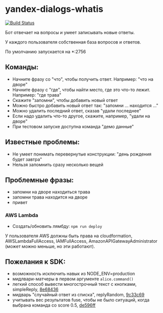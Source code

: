 # yandex-dialogs-whatis

[![Build Status](https://travis-ci.org/popstas/yandex-dialogs-whatis.svg?branch=master)](https://travis-ci.org/popstas/yandex-dialogs-whatis)

Бот отвечает на вопросы и умеет записывать новые ответы.

У каждого пользователя собственная база вопросов и ответов.

По умолчанию запускается на *:2756

## Команды:
- Начните фразу со "что", чтобы получить ответ. Например: "что на дворе"
- Начните фразу с "где", чтобы найти место, где это что-то лежит. Например: "где трава"
- Скажите "запомни", чтобы добавить новый ответ
- Можно быстро добавить новый ответ так: "запомни ... находится ..."
- Можно удалить последний ответ, сказав "удали последнее"
- Если надо удалить что-то другое, скажите, например, "удали на дворе"
- При тестовом запуске доступна команда "демо данные"

## Известные проблемы:
- Не умеет понимать перевернутые конструкции: "день рождения будет завтра"
- Нельзя запомнить сразу несколько вещей

## Проблемные фразы:
- запомни на дворе находиться трава
- запомни трава находится на дворе
- привет

### AWS Lambda
- Создать/обновить лямбду: `npm run deploy`

У пользователя AWS должны быть права на cloudformation, AWSLambdaFullAccess, IAMFullAccess, AmazonAPIGatewayAdministrator (может можно меньше, но эти работают).

## Пожелания к SDK:
- возможность исключить навык из NODE_ENV=production
- мидлвари-матчеры в первом аргументе `alice.command()`
- легкий способ вывести многострочный текст с кнопками, simpleReply, [8e68436](https://github.com/popstas/yandex-dialogs-whatis/commit/8e6843652a7ea8cccb2d0a1fb62ed833103e5665)
- мидварь "случайный ответ из списка", replyRandom, [9c33c69](https://github.com/popstas/yandex-dialogs-whatis/commit/9c33c692bc02c6f6f20b61f10e03d195cb00f54a)
- учитывать вес результатов fuse, чтобы не было ситуаций, когда выбрана команда со score 0.5, [de596ff](https://github.com/popstas/yandex-dialogs-whatis/commit/de596ffd00bebaa0d9a2879292e2e7deb99e54a0)

